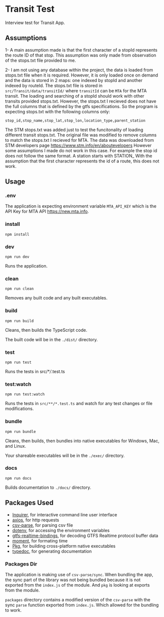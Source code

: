 # Transit Test

Interview test for Transit App.

## Assumptions

1- A main assumption made is that the first character of a stopId represents the route ID of that stop.
This assumption was only made from observation of the stops.txt file provided to me.

2- I am not using any database within the project, the data is loaded from stops.txt file when it is required.
However, it is only loaded once on demand and the data is stored in 2 maps: one indexed by stopId and another indexed by routeId.
The stops.txt file is stored in `src/Transit/data/transitId/` where `transitId` can be `MTA` for the MTA transit.
The loading and searching of a stopId should work with other transits provided stops.txt. However, the stops.txt I recieved does not have the full columns that is defined by the gtfs specifications. So the program is expecting stops.txt with the following columns only:

`stop_id,stop_name,stop_lat,stop_lon,location_type,parent_station`

The STM stops.txt was added just to test the funcitonality of loading different transit stops.txt. The original file was modified to remove columns to match the stops.txt I recieved for MTA.
The data was downloaded from STM developers page https://www.stm.info/en/aboutevelopers
However some assumptions I made do not work in this case. For example the stop id does not follow the same format. A station starts with STATION\_
With the assumption that the first character represents the id of a route, this does not work.

## Usage

### **.env**

The application is expecting environment variable `MTA_API_KEY` which is the API Key for MTA API https://new.mta.info.

### **install**

`npm install`

### **dev**

`npm run dev`

Runs the application.

### **clean**

`npm run clean`

Removes any built code and any built executables.

### **build**

`npm run build`

Cleans, then builds the TypeScript code.

The built code will be in the `./dist/` directory.

### **test**

`npm run test`

Runs the tests in src/\*_/_.test.ts

### **test:watch**

`npm run test:watch`

Runs the tests in `src/**/*.test.ts` and watch for any test changes or file modifications.

### **bundle**

`npm run bundle`

Cleans, then builds, then bundles into native executables for Windows, Mac, and Linux.

Your shareable executables will be in the `./exec/` directory.

### **docs**

`npm run docs`

Builds documentation to `./docs/` directory.

## Packages Used

- [Inquirer](https://github.com/SBoudrias/Inquirer.js#readme), for interactive command line user interface
- [axios](https://axios-http.com), for http requests
- [csv-parse](https://csv.js.org/parse/), for parsing csv file
- [dotenv](https://www.npmjs.com/package/dotenv), for accessing the environment variables
- [gtfs-realtime-bindings](https://github.com/MobilityData/gtfs-realtime-bindings), for decoding GTFS Realtime protocol buffer data
- [moment](https://momentjs.com), for formating time
- [Pkg](https://www.npmjs.com/package/pkg), for building cross-platform native executables
- [typedoc](https://typedoc.org), for generating documentation

### Packages Dir

The application is making use of `csv-parse/sync`. When bundling the app, the sync part of the library was not being bundled because it is not exported from the `index.js` of the module. And `pkg` is looking at exports from the module.

`packages` directory contains a modified version of the `csv-parse` with the sync `parse` function exported from `index.js`. Which allowed for the bundling to work.
